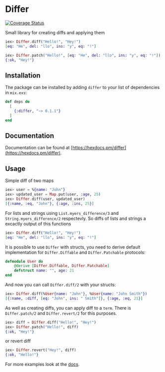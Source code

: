 # Differ 
[![Coverage Status](https://coveralls.io/repos/github/DanilaMihailov/differ/badge.svg?branch=master)](https://coveralls.io/github/DanilaMihailov/differ?branch=master)

Small library for creating diffs and applying them

```elixir
iex> Differ.diff("Hello!", "Hey!")
[eq: "He", del: "llo", ins: "y", eq: "!"]

iex> Differ.patch("Hello!", [eq: "He", del: "llo", ins: "y", eq: "!"])
{:ok, "Hey!"}
```

## Installation

The package can be installed
by adding `differ` to your list of dependencies in `mix.exs`:

```elixir
def deps do
  [
    {:differ, "~> 0.1.1"}
  ]
end
```

## Documentation

Documentation can be found at [https://hexdocs.pm/differ](https://hexdocs.pm/differ).

## Usage

Simple diff of two maps

```elixir
iex> user = %{name: "John"}
iex> updated_user = Map.put(user, :age, 25)
iex> Differ.diff(user, updated_user)
[{:name, :eq, "John"}, {:age, :ins, 25}]
```

For lists and strings using `List.myers_difference/3` and `String.myers_difference/2` respectevly.
So diffs of lists and strings a excactly output of this functions
```elixir
iex> Differ.diff("Hello!", "Hey!")
[eq: "He", del: "llo", ins: "y", eq: "!"]
```

It is possible to use `Differ` with structs, you need to derive default implementation
for `Differ.Diffable` and `Differ.Patchable` protocols:
```elixir
defmodule User do
    @derive [Differ.Diffable, Differ.Patchable]
    defstruct name: "", age: 21
end
```
And now you can call `Differ.diff/2` with your structs:
```elixir
iex> Differ.diff(%User{name: "John"}, %User{name: "John Smith"})
[{:name, :diff, [eq: "John", ins: " Smith"]}, {:age, :eq, 21}]
```

As well as creating diffs, you can apply diff to a `term`. There is `Differ.patch/2` and `Differ.revert/2` for this purposes.

```elixir
iex> diff = Differ.diff("Hello!", "Hey!")
iex> Differ.patch("Hello!", diff)
{:ok, "Hey!"}
```
or revert diff
```elixir
iex> Differ.revert("Hey!", diff)
{:ok, "Hello!"}
```

For more examples look at the [docs](https://hexdocs.pm/differ/Differ.html).
